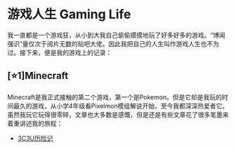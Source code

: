 # 游戏人生 <span class='ps'>Gaming Life</span>
<p class='ins'>我一直都是一个游戏狂，从小到大我自己偷偷摸摸地玩了好多好多的游戏。“博闻强识”量仅次于阅片无数的贴吧大佬。因此我把自己的人生叫作游戏人生也不为过。接下来，便是我的游戏上的记录：</p>

## [⭐1]Minecraft
<p class='ins'>Minecraft是我正式接触的第二个游戏，第一个是Pokemon。但是它却是我玩的时间最久的游戏，从小学4年级看Pixelmon模组解说开始，至今我都深深热爱者它。虽然我玩它玩得很零碎，文章也大多数是感慨，但是还是有些文章花了很多笔墨来着重讲述我的旅程：</p>

- [3C3U历险记](./3c3u/index.md)